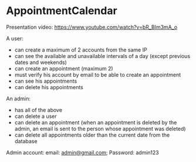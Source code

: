 # AppointmentCalendar

Presentation video: https://www.youtube.com/watch?v=bR_Blm3mA_o


A user:
- can create a maximum of 2 accounts from the same IP
- can see the available and unavailable intervals of a day (except previous dates and weekends)
- can create an appointment (maximum 2)
- must verify his account by email to be able to create an appointment
- can see his appointments
- can delete his appointments

An admin:
- has all of the above
- can delete a user
- can delete an appointment (when an appointment is deleted by the admin, an email is sent to the person whose appointment was deleted)
- can delete all appointments older than the current date from the database

Admin account:
email: admin@gmail.com; Password: admin123